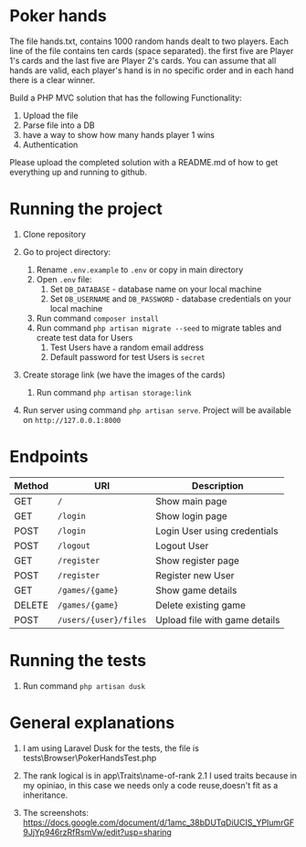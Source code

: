 # Poker hands

The file hands.txt, contains 1000 random hands dealt to two players.
Each line of the file contains ten cards (space separated). the
first five are Player 1's cards and the last five are Player 2's cards. You can
assume that all hands are valid, each player's hand is in no specific order and
in each hand there is a clear winner.

Build a PHP MVC solution that has the following Functionality:

1. Upload the file
2. Parse file into a DB
3. have a way to show how many hands player 1 wins
4. Authentication

Please upload the completed solution with a README.md of how to get everything
up and running to github.

# Running the project

1. Clone repository
2. Go to project directory:
   1. Rename `.env.example` to `.env` or copy in main directory
   2. Open `.env` file:
      1. Set `DB_DATABASE` - database name on your local machine
      2. Set `DB_USERNAME` and `DB_PASSWORD` - database credentials on your local machine
   3. Run command `composer install`
   4. Run command `php artisan migrate --seed` to migrate tables and create test data for Users
      1. Test Users have a random email address
      2. Default password for test Users is `secret`

3. Create storage link (we have the images of the cards)
   1. Run command `php artisan storage:link`

4. Run server using command `php artisan serve`. Project will be available on `http://127.0.0.1:8000`

# Endpoints

| Method | URI                                       | Description                                               |
| ------ | ----------------------------------------- | --------------------------------------------------------- |
| GET    | `/`                                       | Show main page                                            |
| GET    | `/login`                                  | Show login page                                           |
| POST   | `/login`                                  | Login User using credentials                              |
| POST   | `/logout`                                 | Logout User                                               |
| GET    | `/register`                               | Show register page                                        |
| POST   | `/register`                               | Register new User                                         |
| GET    | `/games/{game}`                           | Show game details                                         |
| DELETE | `/games/{game}`                           | Delete existing game                                      |
| POST   | `/users/{user}/files`                     | Upload file with game details                             |

# Running the tests

1. Run command `php artisan dusk`

# General explanations

1. I am using Laravel Dusk for the tests, the file is tests\Browser\PokerHandsTest.php
2. The rank logical is in app\Traits\name-of-rank
   2.1 I used traits because in my opiniao, in this case we needs only a code reuse,doesn't fit as a inheritance.

3. The screenshots: https://docs.google.com/document/d/1amc_38bDUTqDiUCIS_YPIumrGF9JjYp946rzRfRsmVw/edit?usp=sharing

